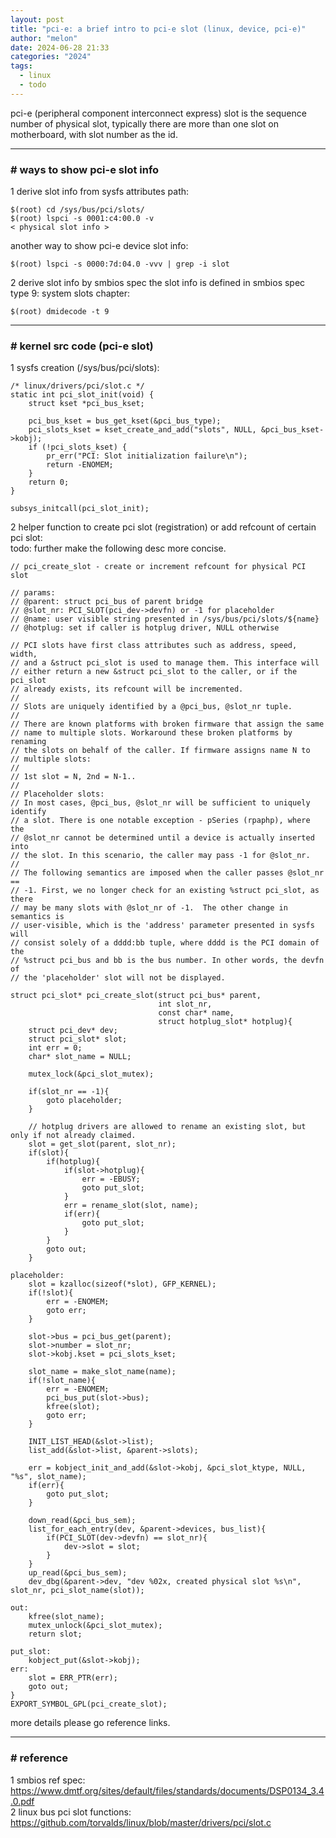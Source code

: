 ```yaml
---
layout: post
title: "pci-e: a brief intro to pci-e slot (linux, device, pci-e)"
author: "melon"
date: 2024-06-28 21:33
categories: "2024"
tags:
  - linux
  - todo
---
```


pci-e (peripheral component interconnect express) slot is the sequence number of physical slot, typically
there are more than one slot on motherboard, with slot number as the id.

<hr>

### # ways to show pci-e slot info
1 derive slot info from sysfs attributes path:

```text
$(root) cd /sys/bus/pci/slots/
$(root) lspci -s 0001:c4:00.0 -v
< physical slot info >
```

another way to show pci-e device slot info:

```text
$(root) lspci -s 0000:7d:04.0 -vvv | grep -i slot
```

2 derive slot info by smbios spec
the slot info is defined in smbios spec type 9: system slots chapter:

```text
$(root) dmidecode -t 9
```

<hr>

### # kernel src code (pci-e slot)
1 sysfs creation (/sys/bus/pci/slots):

```text
/* linux/drivers/pci/slot.c */
static int pci_slot_init(void) {
	struct kset *pci_bus_kset;

	pci_bus_kset = bus_get_kset(&pci_bus_type);
	pci_slots_kset = kset_create_and_add("slots", NULL, &pci_bus_kset->kobj);
	if (!pci_slots_kset) {
		pr_err("PCI: Slot initialization failure\n");
		return -ENOMEM;
	}
	return 0;
}

subsys_initcall(pci_slot_init);
```

2 helper function to create pci slot (registration) or add refcount of certain pci slot:  
todo: further make the following desc more concise.

```text
// pci_create_slot - create or increment refcount for physical PCI slot

// params:
// @parent: struct pci_bus of parent bridge
// @slot_nr: PCI_SLOT(pci_dev->devfn) or -1 for placeholder
// @name: user visible string presented in /sys/bus/pci/slots/${name}
// @hotplug: set if caller is hotplug driver, NULL otherwise
 
// PCI slots have first class attributes such as address, speed, width,
// and a &struct pci_slot is used to manage them. This interface will
// either return a new &struct pci_slot to the caller, or if the pci_slot
// already exists, its refcount will be incremented.
// 
// Slots are uniquely identified by a @pci_bus, @slot_nr tuple.
// 
// There are known platforms with broken firmware that assign the same
// name to multiple slots. Workaround these broken platforms by renaming
// the slots on behalf of the caller. If firmware assigns name N to
// multiple slots:
// 
// 1st slot = N, 2nd = N-1..
// 
// Placeholder slots:
// In most cases, @pci_bus, @slot_nr will be sufficient to uniquely identify
// a slot. There is one notable exception - pSeries (rpaphp), where the
// @slot_nr cannot be determined until a device is actually inserted into
// the slot. In this scenario, the caller may pass -1 for @slot_nr.
// 
// The following semantics are imposed when the caller passes @slot_nr ==
// -1. First, we no longer check for an existing %struct pci_slot, as there
// may be many slots with @slot_nr of -1.  The other change in semantics is
// user-visible, which is the 'address' parameter presented in sysfs will
// consist solely of a dddd:bb tuple, where dddd is the PCI domain of the
// %struct pci_bus and bb is the bus number. In other words, the devfn of
// the 'placeholder' slot will not be displayed.

struct pci_slot* pci_create_slot(struct pci_bus* parent,
                                 int slot_nr,
                                 const char* name,
                                 struct hotplug_slot* hotplug){
    struct pci_dev* dev;
    struct pci_slot* slot;
    int err = 0;
    char* slot_name = NULL;

    mutex_lock(&pci_slot_mutex);

    if(slot_nr == -1){
        goto placeholder;
    }

    // hotplug drivers are allowed to rename an existing slot, but only if not already claimed.
    slot = get_slot(parent, slot_nr);
    if(slot){
        if(hotplug){
            if(slot->hotplug){
                err = -EBUSY;
                goto put_slot;
            }
            err = rename_slot(slot, name);
            if(err){
                goto put_slot;
            }
        }
        goto out;
    }

placeholder:
    slot = kzalloc(sizeof(*slot), GFP_KERNEL);
    if(!slot){
        err = -ENOMEM;
        goto err;
    }

    slot->bus = pci_bus_get(parent);
    slot->number = slot_nr;
    slot->kobj.kset = pci_slots_kset;

    slot_name = make_slot_name(name);
    if(!slot_name){
        err = -ENOMEM;
        pci_bus_put(slot->bus);
        kfree(slot);
        goto err;
    }

    INIT_LIST_HEAD(&slot->list);
    list_add(&slot->list, &parent->slots);

    err = kobject_init_and_add(&slot->kobj, &pci_slot_ktype, NULL, "%s", slot_name);
    if(err){
        goto put_slot;
    }

    down_read(&pci_bus_sem);
    list_for_each_entry(dev, &parent->devices, bus_list){
        if(PCI_SLOT(dev->devfn) == slot_nr){
            dev->slot = slot;
        }
    }
    up_read(&pci_bus_sem);
    dev_dbg(&parent->dev, "dev %02x, created physical slot %s\n", slot_nr, pci_slot_name(slot));

out:
    kfree(slot_name);
    mutex_unlock(&pci_slot_mutex);
    return slot;

put_slot:
    kobject_put(&slot->kobj);
err:
    slot = ERR_PTR(err);
    goto out;
}
EXPORT_SYMBOL_GPL(pci_create_slot);
```

more details please go reference links.

<hr>

### # reference
1 smbios ref spec: https://www.dmtf.org/sites/default/files/standards/documents/DSP0134_3.4.0.pdf  
2 linux bus pci slot functions: https://github.com/torvalds/linux/blob/master/drivers/pci/slot.c
